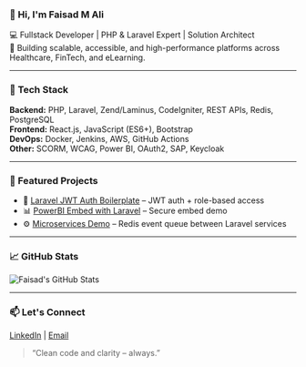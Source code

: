 ### 👋 Hi, I'm Faisad M Ali

💻 Fullstack Developer | PHP & Laravel Expert | Solution Architect  
🔧 Building scalable, accessible, and high-performance platforms across Healthcare, FinTech, and eLearning.

---

### 🚀 Tech Stack
**Backend:** PHP, Laravel, Zend/Laminus, CodeIgniter, REST APIs, Redis, PostgreSQL  
**Frontend:** React.js, JavaScript (ES6+), Bootstrap  
**DevOps:** Docker, Jenkins, AWS, GitHub Actions  
**Other:** SCORM, WCAG, Power BI, OAuth2, SAP, Keycloak

---

### 🧰 Featured Projects
- 🔐 [Laravel JWT Auth Boilerplate](https://github.com/laravel-jwt-auth-boilerplate) – JWT auth + role-based access
- 📊 [PowerBI Embed with Laravel](https://github.com/powerbi-embed-demo) – Secure embed demo
- ⚙️ [Microservices Demo](https://github.com/microservices-communication-demo) – Redis event queue between Laravel services

---

### 📈 GitHub Stats
![Faisad's GitHub Stats](https://github-readme-stats.vercel.app/api?username=faisad29&show_icons=true&theme=dracula)

---

### 📫 Let's Connect
[LinkedIn](https://linkedin.com/in/faisad-m-ali) | [Email](mailto:faisad29@gmail.com)

> “Clean code and clarity – always.”
